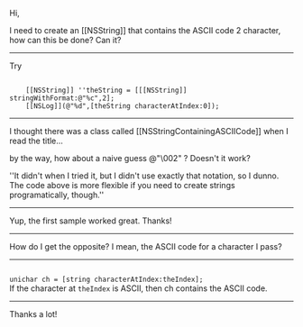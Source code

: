 

Hi,

I need to create an [[NSString]] that contains the ASCII code 2 character, how can this be done? Can it?

----

Try

<code>
    [[NSString]] ''theString = [[[NSString]] stringWithFormat:@"%c",2];
    [[NSLog]](@"%d",[theString characterAtIndex:0]);
</code>

----

I thought there was a class called [[NSStringContainingASCIICode]] when I read the title...

by the way,  how about a naive guess @"\002" ? Doesn't it work?

''It didn't when I tried it, but I didn't use exactly that notation, so I dunno. The code above is more flexible if you need to create strings programatically, though.''

----

Yup, the first sample worked great. Thanks!

----

How do I get the opposite? I mean, the ASCII code for a character I pass?

----
<code>
unichar ch = [string characterAtIndex:theIndex];
</code>
If the character at <code>theIndex</code> is ASCII, then ch contains the ASCII code.

----

Thanks a lot!